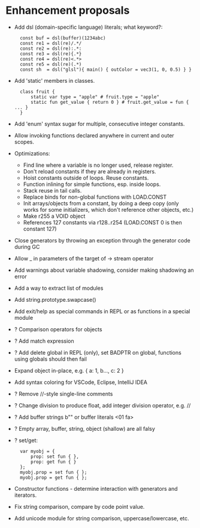 ﻿Enhancement proposals
=====================

* Add dsl (domain-specific language) literals; what keyword?:

        const buf = dsl(buffer)(1234abc)
        const re1 = dsl(re)/.*/
        const re2 = dsl(re):.*:
        const re3 = dsl(re){.*}
        const re4 = dsl(re)<.*>
        const re5 = dsl(re)(.*)
        const sh  = dsl("glsl"){ main() { outColor = vec3(1, 0, 0.5) } }

* Add 'static' members in classes.

        class fruit {
            static var type = "apple" # fruit.type = "apple"
            static fun get_value { return 0 } # fruit.get_value = fun { ... }
        }

* Add 'enum' syntax sugar for multiple, consecutive integer constants.

* Allow invoking functions declared anywhere in current and outer scopes.

* Optimizations:

    - Find line where a variable is no longer used, release register.
    - Don't reload constants if they are already in registers.
    - Hoist constants outside of loops.  Reuse constants.
    - Function inlining for simple functions, esp. inside loops.
    - Stack reuse in tail calls.
    - Replace binds for non-global functions with LOAD.CONST
    - Init arrays/objects from a constant, by doing a deep copy (only works for some
      initializers, which don't reference other objects, etc.)
    - Make r255 a VOID object
    - References 127 constants via r128..r254 (LOAD.CONST 0 is then constant 127)

* Close generators by throwing an exception through the generator code during GC

* Allow _ in parameters of the target of -> stream operator

* Add warnings about variable shadowing, consider making shadowing an error

* Add a way to extract list of modules

* Add string.prototype.swapcase()

* Add exit/help as special commands in REPL or as functions in a special module

* ? Comparison operators for objects

* ? Add match expression

* ? Add delete global in REPL (only), set BADPTR on global, functions using globals should then fail

* Expand object in-place, e.g. { a: 1, b..., c: 2 }

* Add syntax coloring for VSCode, Eclipse, IntelliJ IDEA

* ? Remove //-style single-line comments

* ? Change division to produce float, add integer division operator, e.g. //

* ? Add buffer strings b"" or buffer literals <01 fa>

* ? Empty array, buffer, string, object (shallow) are all falsy

* ? set/get:

        var myobj = {
            prop: set fun { },
            prop: get fun { }
        };
        myobj.prop = set fun { };
        myobj.prop = get fun { };

* Constructor functions - determine interaction with generators and iterators.

* Fix string comparison, compare by code point value.

* Add unicode module for string comparison, uppercase/lowercase, etc.
